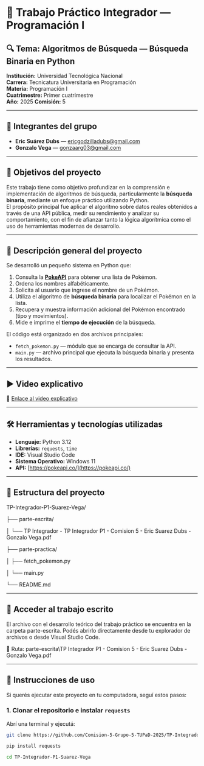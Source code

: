 # 🧠 Trabajo Práctico Integrador — Programación I

## 🔍 Tema: Algoritmos de Búsqueda — Búsqueda Binaria en Python

**Institución:** Universidad Tecnológica Nacional  
**Carrera:** Tecnicatura Universitaria en Programación  
**Materia:** Programación I  
**Cuatrimestre:** Primer cuatrimestre  
**Año:** 2025
**Comisión:** 5

---

## 👥 Integrantes del grupo

- **Eric Suárez Dubs** — ericgodzilladubs@gmail.com
- **Gonzalo Vega** — gonzaarg03@gmail.com

---

## 🎯 Objetivos del proyecto

Este trabajo tiene como objetivo profundizar en la comprensión e implementación de algoritmos de búsqueda, particularmente la **búsqueda binaria**, mediante un enfoque práctico utilizando Python.  
El propósito principal fue aplicar el algoritmo sobre datos reales obtenidos a través de una API pública, medir su rendimiento y analizar su comportamiento, con el fin de afianzar tanto la lógica algorítmica como el uso de herramientas modernas de desarrollo.

---

## 📌 Descripción general del proyecto

Se desarrolló un pequeño sistema en Python que:

1. Consulta la **[PokeAPI](https://pokeapi.co/)** para obtener una lista de Pokémon.
2. Ordena los nombres alfabéticamente.
3. Solicita al usuario que ingrese el nombre de un Pokémon.
4. Utiliza el algoritmo de **búsqueda binaria** para localizar el Pokémon en la lista.
5. Recupera y muestra información adicional del Pokémon encontrado (tipo y movimientos).
6. Mide e imprime el **tiempo de ejecución** de la búsqueda.

El código está organizado en dos archivos principales:

- `fetch_pokemon.py` — módulo que se encarga de consultar la API.
- `main.py` — archivo principal que ejecuta la búsqueda binaria y presenta los resultados.

---

## ▶️ Video explicativo

🔗 [Enlace al video explicativo](https://youtu.be/Lar0d1uv2a4)

---

## 🛠️ Herramientas y tecnologías utilizadas

- **Lenguaje:** Python 3.12
- **Librerías:** `requests`, `time`
- **IDE:** Visual Studio Code
- **Sistema Operativo:** Windows 11
- **API:** [https://pokeapi.co/](https://pokeapi.co/)

---

## 📁 Estructura del proyecto

TP-Integrador-P1-Suarez-Vega/

├── parte-escrita/

│ └── TP Integrador - TP Integrador P1 - Comision 5 - Eric Suarez Dubs - Gonzalo Vega.pdf

├── parte-practica/

│ ├── fetch_pokemon.py

│ └── main.py

└── README.md

---

## 📄 Acceder al trabajo escrito

El archivo con el desarrollo teórico del trabajo práctico se encuentra en la carpeta parte-escrita. Podés abrirlo directamente desde tu explorador de archivos o desde Visual Studio Code.

📂 Ruta: parte-escrita\TP Integrador P1 - Comision 5 - Eric Suarez Dubs - Gonzalo Vega.pdf

---

## 🧪 Instrucciones de uso

Si querés ejecutar este proyecto en tu computadora, seguí estos pasos:

### 1. Clonar el repositorio e instalar `requests`

Abrí una terminal y ejecutá:

```bash
git clone https://github.com/Comision-5-Grupo-5-TUPaD-2025/TP-Integrador-P1-Suarez-Vega.git

pip install requests

cd TP-Integrador-P1-Suarez-Vega
```

